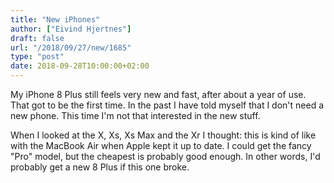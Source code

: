```yaml
---
title: "New iPhones"
author: ["Eivind Hjertnes"]
draft: false
url: "/2018/09/27/new/1685"
type: "post"
date: 2018-09-28T10:00:00+02:00
---
```


My iPhone 8 Plus still feels very new and fast, after about a year of
use. That got to be the first time. In the past I have told myself that
I don't need a new phone. This time I'm not that interested in the new
stuff.

When I looked at the X, Xs, Xs Max and the Xr I thought: this is kind of
like with the MacBook Air when Apple kept it up to date. I could get the
fancy "Pro" model, but the cheapest is probably good enough. In other
words, I'd probably get a new 8 Plus if this one broke.
